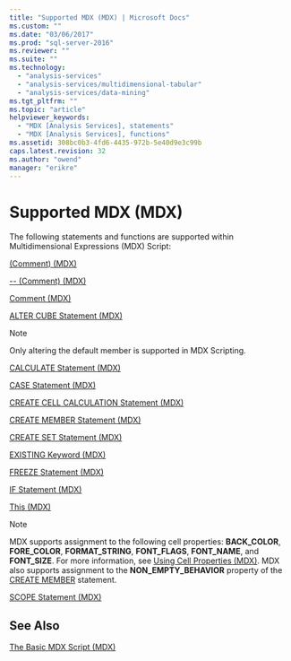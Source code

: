 ```yaml
---
title: "Supported MDX (MDX) | Microsoft Docs"
ms.custom: ""
ms.date: "03/06/2017"
ms.prod: "sql-server-2016"
ms.reviewer: ""
ms.suite: ""
ms.technology: 
  - "analysis-services"
  - "analysis-services/multidimensional-tabular"
  - "analysis-services/data-mining"
ms.tgt_pltfrm: ""
ms.topic: "article"
helpviewer_keywords: 
  - "MDX [Analysis Services], statements"
  - "MDX [Analysis Services], functions"
ms.assetid: 308bc0b3-4fd6-4435-972b-5e40d9e3c99b
caps.latest.revision: 32
ms.author: "owend"
manager: "erikre"
---
```

# Supported MDX (MDX)
  The following statements and functions are supported within Multidimensional Expressions (MDX) Script:  
  
 [&#40;Comment&#41; &#40;MDX&#41;](../Topic/\(Comment\)%20\(MDX\).md)  
  
 [-- &#40;Comment&#41; &#40;MDX&#41;](../Topic/--%20\(Comment\)%20\(MDX\).md)  
  
 [Comment &#40;MDX&#41;](../../../mdx/comment-mdx.md)  
  
 [ALTER CUBE Statement &#40;MDX&#41;](../Topic/ALTER%20CUBE%20Statement%20\(MDX\).md)  
  
> [!NOTE]  
>  Only altering the default member is supported in MDX Scripting.  
  
 [CALCULATE Statement &#40;MDX&#41;](../Topic/CALCULATE%20Statement%20\(MDX\).md)  
  
 [CASE Statement &#40;MDX&#41;](../../../mdx/case-statement-mdx.md)  
  
 [CREATE CELL CALCULATION Statement &#40;MDX&#41;](../Topic/CREATE%20CELL%20CALCULATION%20Statement%20\(MDX\).md)  
  
 [CREATE MEMBER Statement &#40;MDX&#41;](../Topic/CREATE%20MEMBER%20Statement%20\(MDX\).md)  
  
 [CREATE SET Statement &#40;MDX&#41;](../Topic/CREATE%20SET%20Statement%20\(MDX\).md)  
  
 [EXISTING Keyword &#40;MDX&#41;](../Topic/EXISTING%20Keyword%20\(MDX\).md)  
  
 [FREEZE Statement &#40;MDX&#41;](../Topic/FREEZE%20Statement%20\(MDX\).md)  
  
 [IF Statement  &#40;MDX&#41;](../Topic/IF%20Statement%20%20\(MDX\).md)  
  
 [This &#40;MDX&#41;](../../../mdx/this-mdx.md)  
  
> [!NOTE]  
>  MDX supports assignment to the following cell properties: **BACK_COLOR**, **FORE_COLOR**, **FORMAT_STRING**, **FONT_FLAGS**, **FONT_NAME**, and **FONT_SIZE**. For more information, see [Using Cell Properties &#40;MDX&#41;](../Topic/Using%20Cell%20Properties%20\(MDX\).md). MDX also supports assignment to the **NON_EMPTY_BEHAVIOR** property of the [CREATE MEMBER](../Topic/CREATE%20MEMBER%20Statement%20\(MDX\).md) statement.  
  
 [SCOPE Statement &#40;MDX&#41;](../Topic/SCOPE%20Statement%20\(MDX\).md)  
  
## See Also  
 [The Basic MDX Script &#40;MDX&#41;](../../../analysis-services/multidimensional-models/mdx/the-basic-mdx-script-mdx.md)  
  
  